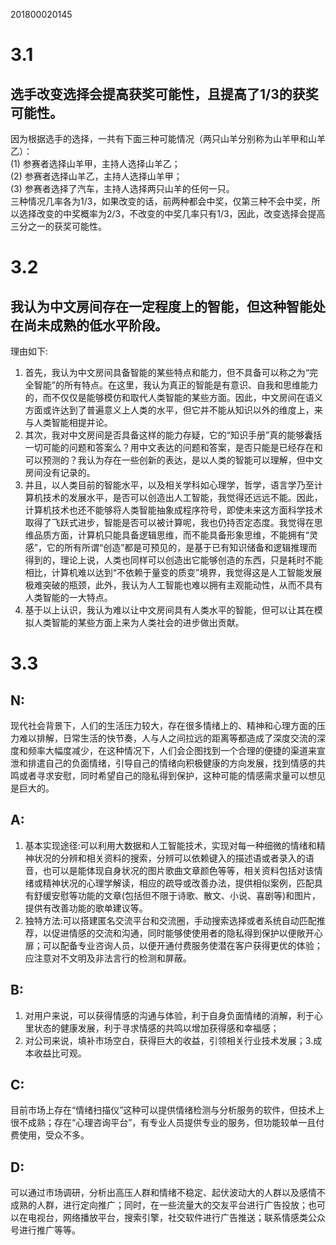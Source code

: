 201800020145
# 3.1  
## 选手改变选择会提高获奖可能性，且提高了1/3的获奖可能性。  
因为根据选手的选择，一共有下面三种可能情况（两只山羊分别称为山羊甲和山羊乙）：  
(1) 参赛者选择山羊甲，主持人选择山羊乙；  
(2) 参赛者选择山羊乙，主持人选择山羊甲；  
(3) 参赛者选择了汽车，主持人选择两只山羊的任何一只。  
    三种情况几率各为1/3，如果改变的话，前两种都会中奖，仅第三种不会中奖，所以选择改变的中奖概率为2/3，不改变的中奖几率只有1/3，因此，改变选择会提高三分之一的获奖可能性。  
# 3.2
## 我认为中文房间存在一定程度上的智能，但这种智能处在尚未成熟的低水平阶段。
理由如下:  
1. 首先，我认为中文房间具备智能的某些特点和能力，但不具备可以称之为“完全智能”的所有特点。在这里，我认为真正的智能是有意识、自我和思维能力的，而不仅仅是能够模仿和取代人类智能的某些方面。因此，中文房间在语义方面或许达到了普遍意义上人类的水平，但它并不能从知识以外的维度上，来与人类智能相提并论。
2. 其次，我对中文房间是否具备这样的能力存疑，它的“知识手册”真的能够囊括一切可能的问题和答案么？用中文表达的问题和答案，是否只能是已经存在和可以预测的？我认为存在一些创新的表达，是以人类的智能可以理解，但中文房间没有记录的。
3. 并且，以人类目前的智能水平，以及相关学科如心理学，哲学，语言学乃至计算机技术的发展水平，是否可以创造出人工智能，我觉得还远远不能。因此，计算机技术也还不能够将人类智能抽象成程序符号，即使未来这方面科学技术取得了飞跃式进步，智能是否可以被计算呢，我也仍持否定态度。我觉得在思维品质方面，计算机只能具备逻辑思维，而不能具备形象思维，不能拥有“灵感”，它的所有所谓“创造”都是可预见的，是基于已有知识储备和逻辑推理而得到的，理论上说，人类也同样可以创造出它能够创造的东西，只是耗时不能相比，计算机难以达到“不依赖于量变的质变”境界，我觉得这是人工智能发展极难突破的瓶颈，此外，我认为人工智能也难以拥有主观能动性，从而不具有人类智能的一大特点。
4. 基于以上认识，我认为难以让中文房间具有人类水平的智能，但可以让其在模拟人类智能的某些方面上来为人类社会的进步做出贡献。
# 3.3
## N:
现代社会背景下，人们的生活压力较大，存在很多情绪上的、精神和心理方面的压力难以排解，日常生活的快节奏，人与人之间拉远的距离等都造成了深度交流的深度和频率大幅度减少，在这种情况下，人们会企图找到一个合理的便捷的渠道来宣泄和排遣自己的负面情绪，引导自己的情绪向积极健康的方向发展，找到情感的共鸣或者寻求安慰，同时希望自己的隐私得到保护，这种可能的情感需求量可以想见是巨大的。  
## A:
1. 基本实现途径:可以利用大数据和人工智能技术，实现对每一种细微的情绪和精神状况的分辨和相关资料的搜索，分辨可以依赖键入的描述语或者录入的语音，也可以是能体现自身状况的图片歌曲文章颜色等等，相关资料包括对该情绪或精神状况的心理学解读，相应的疏导或改善办法，提供相似案例，匹配具有舒缓安慰等功能的文章(包括但不限于诗歌、散文、小说、喜剧等)和图片，提供有改善功能的歌单建议等。
2. 独特方法:可以搭建匿名交流平台和交流圈，手动搜索选择或者系统自动匹配推荐，以促进情感的交流和沟通，同时能够使使用者的隐私得到保护以便敞开心扉；可以配备专业咨询人员，以便开通付费服务使潜在客户获得更优的体验；应注意对不文明及非法言行的检测和屏蔽。
## B:
1. 对用户来说，可以获得情感的沟通与体验，利于自身负面情绪的消解，利于心里状态的健康发展，利于寻求情感的共鸣以增加获得感和幸福感；
2. 对公司来说，填补市场空白，获得巨大的收益，引领相关行业技术发展；3.成本收益比可观。
## C:
目前市场上存在“情绪扫描仪”这种可以提供情绪检测与分析服务的软件，但技术上很不成熟；存在“心理咨询平台”，有专业人员提供专业的服务，但功能较单一且付费使用，受众不多。
## D:
可以通过市场调研，分析出高压人群和情绪不稳定、起伏波动大的人群以及感情不成熟的人群，进行定向推广；同时，在一些流量大的交友平台进行广告投放；也可以在电视台，网络播放平台，搜索引擎，社交软件进行广告推送；联系情感类公众号进行推广等等。
